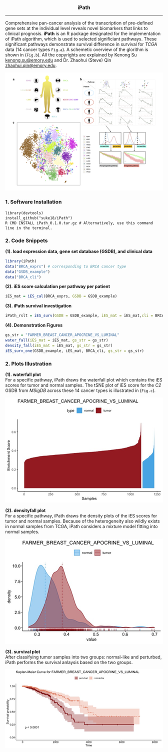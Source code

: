 <center> <h3> iPath </h3> </center>

-------------------
Comprehensive pan-cancer analysis of the transcription of pre-defined gene sets at the individual level reveals novel biomarkers that links to clinical prognosis. **iPath** is an R package designated for the implementation of iPath algorithm, which is used to selected significiant pathways. These significant pathways demonstrate survival difference in survival for *TCGA* data (14 cancer types `Fig.a`). A schemetic overview of the glorithm is shown in (`Fig.b`). All the copyrights are explained by Kenong Su <kenong.su@emory.edu> and Dr. Zhaohui (Steve) Qin <zhaohui.qin@emory.edu>.

![workflow](/assets/Fig.png)

### 1. Software Installation
```
library(devtools)
install_github("suke18/iPath")
R CMD INSTALL iPath_0.1.0.tar.gz # Alternatively, use this command line in the terminal.
```

### 2. Code Snippets
**(1). load expression data, gene set database (GSDB), and clinical data**
```r
library(iPath)
data("BRCA_exprs") # corresponding to BRCA cancer type
data("GSDB_example")
data("BRCA_cli")
```
**(2). iES score calculation per pathway per patient**
```r
iES_mat = iES_cal(BRCA_exprs, GSDB = GSDB_example)
```
**(3). iPath survival investigation**
```r
iPath_rslt = iES_surv(GSDB = GSDB_example, iES_mat = iES_mat,cli = BRCA_cli, qval=F)
```
**(4). Demonstration Figures**
```r
gs_str = "FARMER_BREAST_CANCER_APOCRINE_VS_LUMINAL"
water_fall(iES_mat = iES_mat, gs_str = gs_str)
density_fall(iES_mat = iES_mat, gs_str = gs_str)
iES_surv_one(GSDB_example, iES_mat, BRCA_cli, gs_str = gs_str)
```

### 2. Plots Illustration
**(1). waterfall plot** <br/>
For a specific pathway, iPath draws the waterfall plot which contains the iES scores for tumor and normal samples. The tSNE plot of iES score for the *C2* GSDB from *MSigDB* across these 14 cancer types is illustrated in (`Fig.c`).

![waterfall](/assets/Waterfall.jpeg)

**(2). densityfall plot**<br/>
For a specific pathway, iPath draws the density plots of the iES scores for tumor and normal samples. Because of the heterogeneity also wildly exists in normal samples from TCGA, iPath considers a mixture model fitting into normal samples.

![densityfall](/assets/densityfall.jpeg)

**(3). survival plot**<br/>
After classifying tumor samples into two groups: normal-like and perturbed, iPath performs the survival anlaysis based on the two groups.

![survivalone](/assets/Survival.jpeg)
